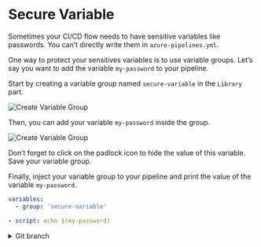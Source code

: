 # Secure Variable

Sometimes your CI/CD flow needs to have sensitive variables like passwords. You can’t directly write them in `azure-pipelines.yml`. 

One way to protect your sensitives variables is to use variable groups. Let’s say you want to add the variable `my-password` to your pipeline.

Start by creating a variable group named `secure-variable` in the `Library` part.

![Create Variable Group](2020-04-20_11-40.png)

Then, you can add your variable `my-password` inside the group.

![Create Variable Group](2020-04-20_11-42.png)


Don’t forget to click on the padlock icon to hide the value of this variable. Save your variable group.

Finally, inject your variable group to your pipeline and print the value of the variable `my-password`.

```yaml
variables:
  - group: 'secure-variable'
```

```yaml
- script: echo $(my-password)
```

<details>
<summary>Git branch</summary>

`secure-variable`

</details>